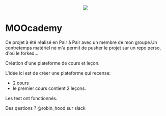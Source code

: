 <p align="center"> <img src="https://upload.wikimedia.org/wikipedia/commons/thumb/6/62/Ruby_On_Rails_Logo.svg/200px-Ruby_On_Rails_Logo.svg.png" target="_blank"> </p>

# MOOcademy

Ce projet à été réalisé en Pair à Pair avec un membre de mon groupe.Un contretemps matériel ne m'a permit de pusher le projet sur un repo perso, d'où le forked...

Création d'une plateforme de cours et leçon. 

L'idée ici est de créer une plateforme qui recense: 
- 2 cours
- le premier cours contient 2 leçons.

Les test ont fonctionnés.

Des qestions ? @robin_hood sur slack 
